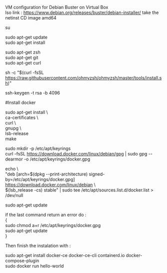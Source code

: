 VM configuration for Debian Buster on Virtual Box  
Iso link : https://www.debian.org/releases/buster/debian-installer/ take the netinst CD image amd64  
  
su  
  
sudo apt-get update  
sudo apt-get install  
  
sudo apt-get zsh  
sudo apt-get git  
sudo apt-get curl  
  
sh -c "$(curl -fsSL https://raw.githubusercontent.com/ohmyzsh/ohmyzsh/master/tools/install.sh)"  
  
ssh-keygen -t rsa -b 4096  
  
#Install docker  
  
sudo apt-get install \  
ca-certificates \  
curl \  
gnupg \  
lsb-release \
make  
  
  
sudo mkdir -p /etc/apt/keyrings  
curl -fsSL https://download.docker.com/linux/debian/gpg | sudo gpg --dearmor -o /etc/apt/keyrings/docker.gpg  

echo \  
  "deb [arch=$(dpkg --print-architecture) signed-by=/etc/apt/keyrings/docker.gpg] https://download.docker.com/linux/debian \  
  $(lsb_release -cs) stable" | sudo tee /etc/apt/sources.list.d/docker.list > /dev/null  
  
sudo apt-get update  
  
if the last command return an error do :  
{  
  sudo chmod a+r /etc/apt/keyrings/docker.gpg  
  sudo apt-get update  
}  
  
Then finish the instalation with :  
  
sudo apt-get install docker-ce docker-ce-cli containerd.io docker-compose-plugin  
sudo docker run hello-world  
  
